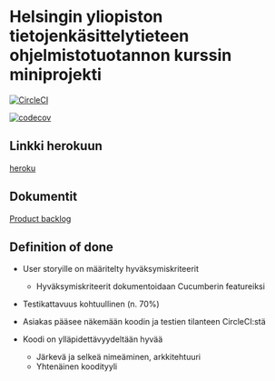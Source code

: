 # Helsingin yliopiston tietojenkäsittelytieteen ohjelmistotuotannon kurssin miniprojekti

[![CircleCI](https://circleci.com/gh/noorary/miniprojekti.svg?style=svg)](https://circleci.com/gh/noorary/miniprojekti)

[![codecov](https://codecov.io/gh/noorary/miniprojekti/branch/master/graph/badge.svg)](https://codecov.io/gh/noorary/miniprojekti)

## Linkki herokuun

[heroku](https://ohtuminiprojekti.herokuapp.com/)

## Dokumentit

[Product backlog](https://docs.google.com/spreadsheets/d/1EJGxD0UlSo8Cpv5bqZV7dpyIHk6_I_piRaJ46wsDzU4/edit?ts=5e83146c#gid=0)


## Definition of done

- User storyille on määritelty hyväksymiskriteerit
	- Hyväksymiskriteerit dokumentoidaan Cucumberin featureiksi

- Testikattavuus kohtuullinen (n. 70%)

- Asiakas pääsee näkemään koodin ja testien tilanteen CircleCI:stä

- Koodi on ylläpidettävyydeltään hyvää
	- Järkevä ja selkeä nimeäminen, arkkitehtuuri
	- Yhtenäinen koodityyli
